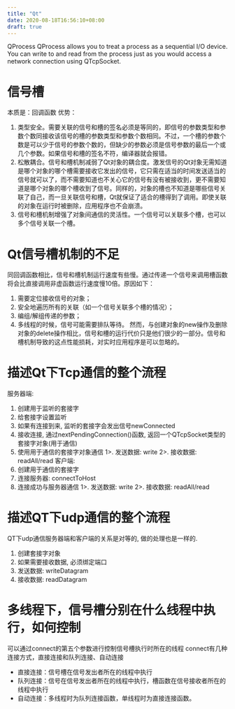 ```yaml
---
title: "Qt"
date: 2020-08-18T16:56:10+08:00
draft: true
---
```


QProcess
QProcess allows you to treat a process as a sequential I/O device. You can write to and read from the process just as you would access a network connection using QTcpSocket. 

# 信号槽
本质是：回调函数
优势：
1. 类型安全。需要关联的信号和槽的签名必须是等同的，即信号的参数类型和参数个数同接收该信号的槽的参数类型和参数个数相同。不过，一个槽的参数个数是可以少于信号的参数个数的，但缺少的参数必须是信号参数的最后一个或几个参数。如果信号和槽的签名不符，编译器就会报错。
2. 松散耦合。信号和槽机制减弱了Qt对象的耦合度。激发信号的Qt对象无需知道是哪个对象的哪个槽需要接收它发出的信号，它只需在适当的时间发送适当的信号就可以了，而不需要知道也不关心它的信号有没有被接收到，更不需要知道是哪个对象的哪个槽收到了信号。同样的，对象的槽也不知道是哪些信号关联了自己，而一旦关联信号和槽，Qt就保证了适合的槽得到了调用。即使关联的对象在运行时被删除，应用程序也不会崩溃。
3. 信号和槽机制增强了对象间通信的灵活性。一个信号可以关联多个槽，也可以多个信号关联一个槽。

# Qt信号槽机制的不足
同回调函数相比，信号和槽机制运行速度有些慢。通过传递一个信号来调用槽函数将会比直接调用非虚函数运行速度慢10倍。原因如下：
1. 需要定位接收信号的对象；
2. 安全地遍历所有的关联（如一个信号关联多个槽的情况）；
3. 编组/解组传递的参数；
4. 多线程的时候，信号可能需要排队等待。
然而，与创建对象的new操作及删除对象的delete操作相比，信号和槽的运行代价只是他们很少的一部分。信号和槽机制导致的这点性能损耗，对实时应用程序是可以忽略的。

# 描述Qt下Tcp通信的整个流程
服务器端:
1. 创建用于监听的套接字
2. 给套接字设置监听
3. 如果有连接到来, 监听的套接字会发出信号newConnected
4. 接收连接, 通过nextPendingConnection()函数, 返回一个QTcpSocket类型的套接字对象(用于通信)
5. 使用用于通信的套接字对象通信
1>. 发送数据: write
2>. 接收数据: readAll/read
客户端:
1. 创建用于通信的套接字
2. 连接服务器: connectToHost
3. 连接成功与服务器通信
1>. 发送数据: write
2>. 接收数据: readAll/read

# 描述QT下udp通信的整个流程
QT下udp通信服务器端和客户端的关系是对等的, 做的处理也是一样的.
1. 创建套接字对象
2. 如果需要接收数据, 必须绑定端口
3. 发送数据: writeDatagram
4. 接收数据: readDatagram

# 多线程下，信号槽分别在什么线程中执行，如何控制

可以通过connect的第五个参数进行控制信号槽执行时所在的线程
connect有几种连接方式，直接连接和队列连接、自动连接
- 直接连接：信号槽在信号发出者所在的线程中执行
- 队列连接：信号在信号发出者所在的线程中执行，槽函数在信号接收者所在的线程中执行
- 自动连接：多线程时为队列连接函数，单线程时为直接连接函数。